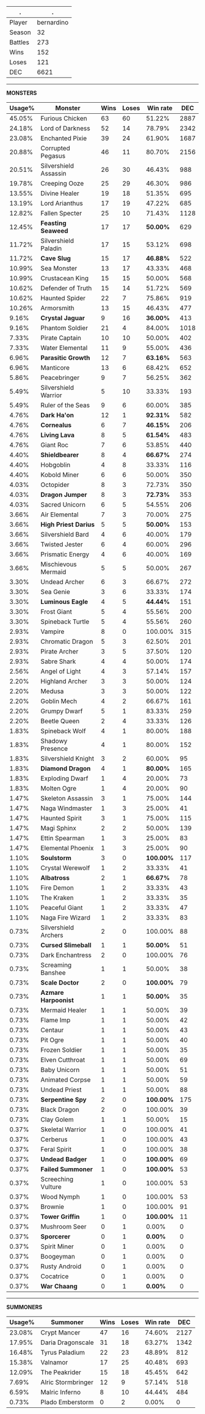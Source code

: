 .|.
|-|-
Player|bernardino
Season|32
Battles|273
Wins|152
Loses|121
DEC|6621

---
**MONSTERS**

Usage%|Monster|Wins|Loses|Win rate|DEC|
-|-|-|-|-|-|
45.05%|Furious Chicken|63|60|51.22%|2887|
24.18%|Lord of Darkness|52|14|78.79%|2342|
23.08%|Enchanted Pixie|39|24|61.90%|1687|
20.88%|Corrupted Pegasus|46|11|80.70%|2156|
20.51%|Silvershield Assassin|26|30|46.43%|988|
19.78%|Creeping Ooze|25|29|46.30%|986|
13.55%|Divine Healer|19|18|51.35%|695|
13.19%|Lord Arianthus|17|19|47.22%|685|
12.82%|Fallen Specter|25|10|71.43%|1128|
12.45%|**Feasting Seaweed**|17|17|**50.00%**|629|
11.72%|Silvershield Paladin|17|15|53.12%|698|
11.72%|**Cave Slug**|15|17|**46.88%**|522|
10.99%|Sea Monster|13|17|43.33%|468|
10.99%|Crustacean King|15|15|50.00%|568|
10.62%|Defender of Truth|15|14|51.72%|569|
10.62%|Haunted Spider|22|7|75.86%|919|
10.26%|Armorsmith|13|15|46.43%|477|
9.16%|**Crystal Jaguar**|9|16|**36.00%**|413|
9.16%|Phantom Soldier|21|4|84.00%|1018|
7.33%|Pirate Captain|10|10|50.00%|402|
7.33%|Water Elemental|11|9|55.00%|436|
6.96%|**Parasitic Growth**|12|7|**63.16%**|563|
6.96%|Manticore|13|6|68.42%|652|
5.86%|Peacebringer|9|7|56.25%|362|
5.49%|Silvershield Warrior|5|10|33.33%|193|
5.49%|Ruler of the Seas|9|6|60.00%|385|
4.76%|**Dark Ha'on**|12|1|**92.31%**|582|
4.76%|**Cornealus**|6|7|**46.15%**|206|
4.76%|**Living Lava**|8|5|**61.54%**|483|
4.76%|Giant Roc|7|6|53.85%|440|
4.40%|**Shieldbearer**|8|4|**66.67%**|274|
4.40%|Hobgoblin|4|8|33.33%|116|
4.40%|Kobold Miner|6|6|50.00%|350|
4.03%|Octopider|8|3|72.73%|350|
4.03%|**Dragon Jumper**|8|3|**72.73%**|353|
4.03%|Sacred Unicorn|6|5|54.55%|206|
3.66%|Air Elemental|7|3|70.00%|275|
3.66%|**High Priest Darius**|5|5|**50.00%**|153|
3.66%|Silvershield Bard|4|6|40.00%|179|
3.66%|Twisted Jester|6|4|60.00%|296|
3.66%|Prismatic Energy|4|6|40.00%|169|
3.66%|Mischievous Mermaid|5|5|50.00%|267|
3.30%|Undead Archer|6|3|66.67%|272|
3.30%|Sea Genie|3|6|33.33%|174|
3.30%|**Luminous Eagle**|4|5|**44.44%**|151|
3.30%|Frost Giant|5|4|55.56%|200|
3.30%|Spineback Turtle|5|4|55.56%|260|
2.93%|Vampire|8|0|100.00%|315|
2.93%|Chromatic Dragon|5|3|62.50%|201|
2.93%|Pirate Archer|3|5|37.50%|120|
2.93%|Sabre Shark|4|4|50.00%|174|
2.56%|Angel of Light|4|3|57.14%|157|
2.20%|Highland Archer|3|3|50.00%|124|
2.20%|Medusa|3|3|50.00%|122|
2.20%|Goblin Mech|4|2|66.67%|161|
2.20%|Grumpy Dwarf|5|1|83.33%|259|
2.20%|Beetle Queen|2|4|33.33%|126|
1.83%|Spineback Wolf|4|1|80.00%|188|
1.83%|Shadowy Presence|4|1|80.00%|152|
1.83%|Silvershield Knight|3|2|60.00%|95|
1.83%|**Diamond Dragon**|4|1|**80.00%**|165|
1.83%|Exploding Dwarf|1|4|20.00%|73|
1.83%|Molten Ogre|1|4|20.00%|90|
1.47%|Skeleton Assassin|3|1|75.00%|144|
1.47%|Naga Windmaster|1|3|25.00%|41|
1.47%|Haunted Spirit|3|1|75.00%|115|
1.47%|Magi Sphinx|2|2|50.00%|139|
1.47%|Ettin Spearman|1|3|25.00%|83|
1.47%|Elemental Phoenix|1|3|25.00%|90|
1.10%|**Soulstorm**|3|0|**100.00%**|117|
1.10%|Crystal Werewolf|1|2|33.33%|41|
1.10%|**Albatross**|2|1|**66.67%**|78|
1.10%|Fire Demon|1|2|33.33%|43|
1.10%|The Kraken|1|2|33.33%|35|
1.10%|Peaceful Giant|1|2|33.33%|47|
1.10%|Naga Fire Wizard|1|2|33.33%|83|
0.73%|Silvershield Archers|2|0|100.00%|88|
0.73%|**Cursed Slimeball**|1|1|**50.00%**|51|
0.73%|Dark Enchantress|2|0|100.00%|76|
0.73%|Screaming Banshee|1|1|50.00%|38|
0.73%|**Scale Doctor**|2|0|**100.00%**|79|
0.73%|**Azmare Harpoonist**|1|1|**50.00%**|35|
0.73%|Mermaid Healer|1|1|50.00%|39|
0.73%|Flame Imp|1|1|50.00%|42|
0.73%|Centaur|1|1|50.00%|43|
0.73%|Pit Ogre|1|1|50.00%|40|
0.73%|Frozen Soldier|1|1|50.00%|35|
0.73%|Elven Cutthroat|1|1|50.00%|69|
0.73%|Baby Unicorn|1|1|50.00%|51|
0.73%|Animated Corpse|1|1|50.00%|59|
0.73%|Undead Priest|1|1|50.00%|88|
0.73%|**Serpentine Spy**|2|0|**100.00%**|175|
0.73%|Black Dragon|2|0|100.00%|39|
0.73%|Clay Golem|1|1|50.00%|15|
0.37%|Skeletal Warrior|1|0|100.00%|41|
0.37%|Cerberus|1|0|100.00%|43|
0.37%|Feral Spirit|1|0|100.00%|38|
0.37%|**Undead Badger**|1|0|**100.00%**|69|
0.37%|**Failed Summoner**|1|0|**100.00%**|53|
0.37%|Screeching Vulture|1|0|100.00%|53|
0.37%|Wood Nymph|1|0|100.00%|53|
0.37%|Brownie|1|0|100.00%|91|
0.37%|**Tower Griffin**|1|0|**100.00%**|11|
0.37%|Mushroom Seer|0|1|0.00%|0|
0.37%|**Sporcerer**|0|1|**0.00%**|0|
0.37%|Spirit Miner|0|1|0.00%|0|
0.37%|Boogeyman|0|1|0.00%|0|
0.37%|Rusty Android|0|1|0.00%|0|
0.37%|Cocatrice|0|1|0.00%|0|
0.37%|**War Chaang**|0|1|**0.00%**|0|

---
**SUMMONERS**

Usage%|Summoner|Wins|Loses|Win rate|DEC|
-|-|-|-|-|-|
23.08%|Crypt Mancer|47|16|74.60%|2127|
17.95%|Daria Dragonscale|31|18|63.27%|1342|
16.48%|Tyrus Paladium|22|23|48.89%|812|
15.38%|Valnamor|17|25|40.48%|693|
12.09%|The Peakrider|15|18|45.45%|642|
7.69%|Alric Stormbringer|12|9|57.14%|518|
6.59%|Malric Inferno|8|10|44.44%|484|
0.73%|Plado Emberstorm|0|2|0.00%|0|
